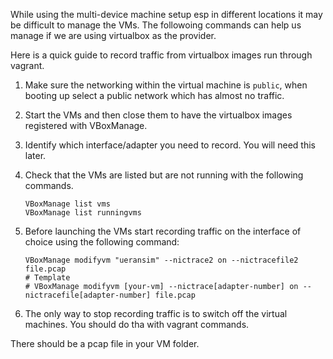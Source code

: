 While using the multi-device machine setup esp in different locations it may be difficult to manage the VMs. The followoing commands can help us manage if we are using virtualbox as the provider.  

Here is a quick guide to record traffic from virtualbox images run through vagrant. 

1. Make sure the networking within the virtual machine is `public`, when booting up select a public network which has almost no traffic. 
2. Start the VMs and then close them to have the virtualbox images registered with VBoxManage.
3. Identify which interface/adapter you need to record. You will need this later. 
4. Check that the VMs are listed but are not running with the following commands.

    ```shell
    VBoxManage list vms
    VBoxManage list runningvms
    ```

5. Before launching the VMs start recording traffic on the interface of choice using the following command: 
    ```shell
    VBoxManage modifyvm "ueransim" --nictrace2 on --nictracefile2 file.pcap 
    # Template
    # VBoxManage modifyvm [your-vm] --nictrace[adapter-number] on --nictracefile[adapter-number] file.pcap
    ```
6. The only way to stop recording traffic is to switch off the virtual machines. You should do tha with vagrant commands. 

There should be a pcap file in your VM folder.